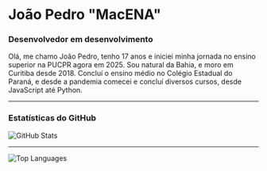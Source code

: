 # João Pedro "MacENA"

### Desenvolvedor em desenvolvimento

Olá, me chamo João Pedro, tenho 17 anos e iniciei minha jornada no ensino superior na PUCPR agora em 2025. Sou natural da Bahia, e moro em Curitiba desde 2018. Concluí o ensino médio no Colégio Estadual do Paraná, e desde a pandemia comecei e concluí diversos cursos, desde JavaScript até Python.

---

### Estatísticas do GitHub

![GitHub Stats](https://github-readme-stats.vercel.app/api?username=Macenajp&show_icons=true&hide=prs&count_private=true&theme=moltack)

---

![Top Languages](https://github-readme-stats.vercel.app/api/top-langs/?username=Macenajp&layout=compact&theme=moltack)
